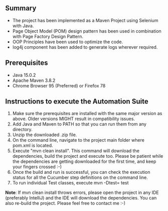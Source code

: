 Summary
--------
- The project has been implemented as a Maven Project using Selenium with Java.
- Page Object Model (POM) design pattern has been used in combination with Page Factory Design Pattern.
- OOP Principles have been used to optimize the code.
- log4j component has been added to generate logs wherever required.

Prerequisites
-------------
- Java 15.0.2
- Apache Maven 3.8.2
- Chrome Browser 95 (Preferred) or Firefox 78

Instructions to execute the Automation Suite
---------------------------------------------
1) Make sure the prerequisites are installed with the same major version as above. Older versions MIGHT result in compatibility issues.
2) Add Java and Maven to PATH so that you can run them from any directory.
3) Unzip the downloaded .zip file.
4) On the command line, navigate to the project main folder where pom.xml is located.
5) Execute "mvn clean install". This command will download the dependencies, build the project and execute too.
Please be patient while the dependencies are getting downloaded for the first time, and keep your fingers crossed :-)
6) Once the build and run is successful, you can check the execution status for all the Cucumber step definitions on the command line.
7) To run individual Test classes, execute mvn -Dtest=<Classname> test

**Note**: If mvn clean install throws errors, please open the project in any IDE (preferably IntelliJ) and the IDE will download the dependencies. 
You can also re-build the project.
Please feel free to contact me :-)

